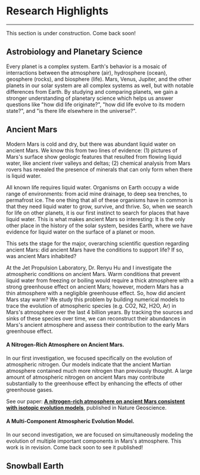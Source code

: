 # Research Highlights
-------------------------

This section is under construction. Come back soon!

## Astrobiology and Planetary Science

Every planet is a complex system. Earth's behavior is a mosaic of interractions between the atmosphere (air), hydrosphere (ocean), geosphere (rocks), and biosphere (life). Mars, Venus, Jupiter, and the other planets in our solar system are all complex systems as well, but with notable differences from Earth. By studying and comparing planets, we gain a stronger understanding of planetary science which helps us answer questions like "how did life originate?", "how did life evolve to its modern state?", and "is there life elsewhere in the universe?".

<!-- **The origin of life, the evolution of life, and the distribution of life in the universe are all dependent on planets**. It is thought that the first lifeform on Earth was generated by chemical reactions that occurred under specific conditions present on the ancient Earth. Could other planets provide the same set of conditions to generate life from non-living things? To look for life elsewhere in the universe, we can send spacecraft to other planets in our solar system or we can look at planets outside of our solar system with a telescope. Where should we look? Which planets are most likely to contain extant life? Answering these questions requires a strong understanding of planetary science. -->

## Ancient Mars

Modern Mars is cold and dry, but there was abundant liquid water on ancient Mars. We know this from two lines of evidence: (1) pictures of Mars's surface show geologic features that resulted from flowing liquid water, like ancient river valleys and deltas; (2) chemical analysis from Mars rovers has revealed the presence of minerals that can only form when there is liquid water.

All known life requires liquid water. Organisms on Earth occupy a wide range of environments: from acid mine drainage, to deep sea trenches, to permafrost ice. The one thing that all of these organisms have in common is that they need liquid water to grow, survive, and thrive. So, when we search for life on other planets, it is our first instinct to search for places that have liquid water. This is what makes ancient Mars so interesting: It is the only other place in the history of the solar system, besides Earth, where we have evidence for liquid water on the surface of a planet or moon.

This sets the stage for the major, overarching scientific question regarding ancient Mars: did ancient Mars have the conditions to support life? If so, was ancient Mars inhabited?

At the Jet Propulsion Laboratory, Dr. Renyu Hu and I investigate the atmospheric conditions on ancient Mars. Warm conditions that prevent liquid water from freezing or boiling would require a thick atmosphere with a strong greenhouse effect on ancient Mars; however, modern Mars has a thin atmosphere with a negligible greenhouse effect. So, how did ancient Mars stay warm? We study this problem by building numerical models to trace the evolution of atmospheric species (e.g. CO2, N2, H2O, Ar) in Mars's atmosphere over the last 4 billion years. By tracking the sources and sinks of these species over time, we can reconstruct their abundances in Mars's ancient atmosphere and assess their contribution to the early Mars greenhouse effect.

#### **A Nitrogen-Rich Atmosphere on Ancient Mars.** 
In our first investigation, we focused specifically on the evolution of atmospheric nitrogen. Our models indicate that the ancient Martian atmosphere contained much more nitrogen than previously thought. A large amount of atmospheric nitrogen on ancient Mars may contribute substantially to the greenhouse effect by enhancing the effects of other greenhouse gases. 

See our paper: **[A nitrogen-rich atmosphere on ancient Mars consistent with isotopic evolution models](https://www.nature.com/articles/s41561-021-00886-y)**, published in Nature Geoscience.

#### **A Multi-Component Atmospheric Evolution Model.** 
In our second investigation, we are focused on simultaneously modeling the evolution of multiple important components in Mars's atmosphere. This work is in revision. Come back soon to see it published!

## Snowball Earth